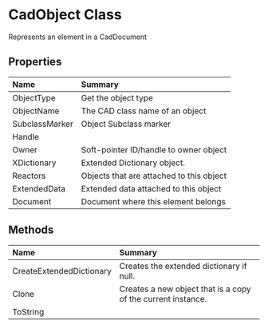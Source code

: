 # CadObject Class

Represents an element in a CadDocument

## Properties

| Name | Summary | 
| :- | :- | 
| ObjectType | Get the object type | 
| ObjectName | The CAD class name of an object | 
| SubclassMarker | Object Subclass marker | 
| Handle |  | 
| Owner | Soft-pointer ID/handle to owner object | 
| XDictionary | Extended Dictionary object. | 
| Reactors | Objects that are attached to this object | 
| ExtendedData | Extended data attached to this object | 
| Document | Document where this element belongs | 

## Methods

| Name | Summary | 
| :- | :- | 
| CreateExtendedDictionary | Creates the extended dictionary if null. | 
| Clone | Creates a new object that is a copy of the current instance. | 
| ToString |  | 

